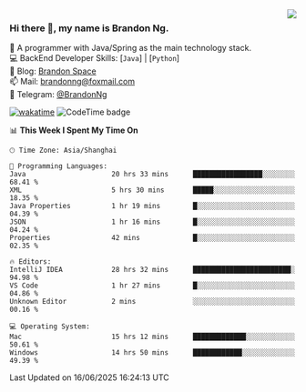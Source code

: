 <img  align="right" src="https://github-readme-stats-brandon0824.vercel.app/api/top-langs/?username=brandon0824&layout=compact">

### Hi there 👋, my name is Brandon Ng.

🌱 A programmer with Java/Spring as the main technology stack.  
💻 BackEnd Developer Skills: [`Java`] | [`Python`]  
📝 Blog: [Brandon Space](https://blog.brandonng.cc)  
📫 Mail: brandonng@foxmail.com  
📰 Telegram: [@BrandonNg](https://t.me/BrandonNg24)  

[![wakatime](https://wakatime.com/badge/user/940cafbf-f9d5-4b24-9a07-19bb072f52bb.svg)](https://wakatime.com/@940cafbf-f9d5-4b24-9a07-19bb072f52bb)
![CodeTime badge](https://img.shields.io/endpoint?style=flat-square&url=https%3A%2F%2Fapi.codetime.dev%2Fshield%3Fid%3D128%26project%3D%26in%3D604800000)

<!--START_SECTION:waka-->
📊 **This Week I Spent My Time On** 

```text
🕑︎ Time Zone: Asia/Shanghai

💬 Programming Languages: 
Java                     20 hrs 33 mins      █████████████████░░░░░░░░   68.41 % 
XML                      5 hrs 30 mins       █████░░░░░░░░░░░░░░░░░░░░   18.35 % 
Java Properties          1 hr 19 mins        █░░░░░░░░░░░░░░░░░░░░░░░░   04.39 % 
JSON                     1 hr 16 mins        █░░░░░░░░░░░░░░░░░░░░░░░░   04.24 % 
Properties               42 mins             █░░░░░░░░░░░░░░░░░░░░░░░░   02.35 % 

🔥 Editors: 
IntelliJ IDEA            28 hrs 32 mins      ████████████████████████░   94.98 % 
VS Code                  1 hr 27 mins        █░░░░░░░░░░░░░░░░░░░░░░░░   04.86 % 
Unknown Editor           2 mins              ░░░░░░░░░░░░░░░░░░░░░░░░░   00.16 % 

💻 Operating System: 
Mac                      15 hrs 12 mins      █████████████░░░░░░░░░░░░   50.61 % 
Windows                  14 hrs 50 mins      ████████████░░░░░░░░░░░░░   49.39 % 
```


 Last Updated on 16/06/2025 16:24:13 UTC
<!--END_SECTION:waka-->
